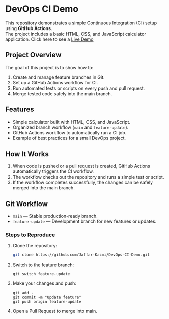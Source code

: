 # DevOps CI Demo

This repository demonstrates a simple Continuous Integration (CI) setup using **GitHub Actions**.  
The project includes a basic HTML, CSS, and JavaScript calculator application. Click here to see a [Live Demo](https://jaffar-kazmi.github.io/DevOps-CI-Demo)

## Project Overview

The goal of this project is to show how to:
1. Create and manage feature branches in Git.
2. Set up a GitHub Actions workflow for CI.
3. Run automated tests or scripts on every push and pull request.
4. Merge tested code safely into the main branch.

## Features

- Simple calculator built with HTML, CSS, and JavaScript.
- Organized branch workflow (`main` and `feature-update`).
- GitHub Actions workflow to automatically run a CI job.
- Example of best practices for a small DevOps project.

## How It Works

1. When code is pushed or a pull request is created, GitHub Actions automatically triggers the CI workflow.
2. The workflow checks out the repository and runs a simple test or script.
3. If the workflow completes successfully, the changes can be safely merged into the main branch.

## Git Workflow

- `main` — Stable production-ready branch.
- `feature-update` — Development branch for new features or updates.

### Steps to Reproduce
1. Clone the repository:
   ```bash
   git clone https://github.com/Jaffar-Kazmi/DevOps-CI-Demo.git
   ```
2. Switch to the feature branch:
   ```
   git switch feature-update
   ```
3. Make your changes and push:
   ```
   git add .
   git commit -m "Update feature"
   git push origin feature-update
   
4. Open a Pull Request to merge into main.

